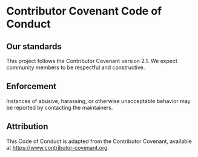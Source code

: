 # Contributor Covenant Code of Conduct

## Our standards

This project follows the Contributor Covenant version 2.1. We expect community members to be respectful and constructive.

## Enforcement

Instances of abusive, harassing, or otherwise unacceptable behavior may be reported by contacting the maintainers.

## Attribution

This Code of Conduct is adapted from the Contributor Covenant, available at https://www.contributor-covenant.org.
